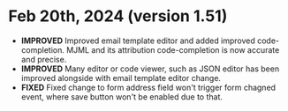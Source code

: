 # Feb 20th, 2024 (version 1.51)

- **IMPROVED** Improved email template editor and added improved code-completion. MJML and its attribution code-completion is now accurate and precise.
- **IMPROVED** Many editor or code viewer, such as JSON editor has been improved alongside with email template editor change.
- **FIXED** Fixed change to form address field won't trigger form chagned event, where save button won't be enabled due to that.